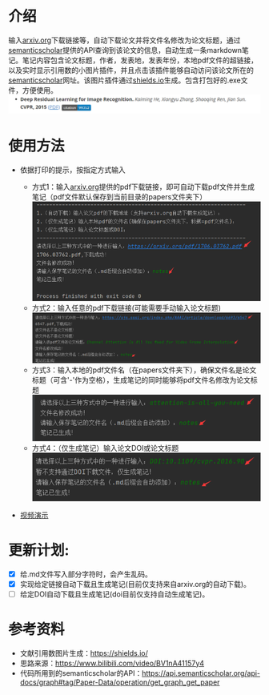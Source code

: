 #  介绍
输入[arxiv.org](https://arxiv.org/)下载链接等，自动下载论文并将文件名修改为论文标题，通过[semanticscholar](https://www.semanticscholar.org/)提供的API查询到该论文的信息，自动生成一条markdown笔记。笔记内容包含论文标题，作者，发表地，发表年份，本地pdf文件的超链接，以及实时显示引用数的小图片插件，并且点击该插件能够自动访问该论文所在的[semanticscholar](https://www.semanticscholar.org/)网址。该图片插件通过[shields.io](https://shields.io/)生成。包含打包好的.exe文件，方便使用。
![image](readme_resource/image-1.png)

#  使用方法
- 依据打印的提示，按指定方式输入
    - 方式1：输入[arxiv.org](https://arxiv.org/)提供的pdf下载链接，即可自动下载pdf文件并生成笔记（pdf文件默认保存到当前目录的papers文件夹下）
    ![image](readme_resource/image_2.png)
    - 方式2：输入任意的pdf下载链接(可能需要手动输入论文标题)
    ![image](readme_resource/image_3.png)
    - 方式3：输入本地的pdf文件名（在papers文件夹下），确保文件名是论文标题（可含'-'作为空格），生成笔记的同时能够将pdf文件名修改为论文标题![image](readme_resource/image_4.png)
    - 方式4：（仅生成笔记）输入论文DOI或论文标题![image](readme_resource/image_5.png)
    
- [视频演示](https://www.bilibili.com/video/bv1We4y1f7mz)
# 更新计划:
- [x] 给.md文件写入部分字符时，会产生乱码。
- [x] 实现给定链接自动下载且生成笔记(目前仅支持来自arxiv.org的自动下载)。
- [ ] 给定DOI自动下载且生成笔记(doi目前仅支持自动生成笔记)。
# 参考资料
- 文献引用数图片生成：https://shields.io/
- 思路来源：https://www.bilibili.com/video/BV1nA41157y4
- 代码所用到的semanticscholar的API：https://api.semanticscholar.org/api-docs/graph#tag/Paper-Data/operation/get_graph_get_paper